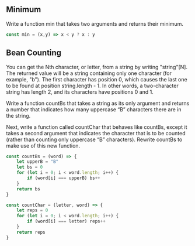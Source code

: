 ## Minimum

Write a function min that takes two arguments and returns their minimum.

```javascript
const min = (x,y) => x < y ? x : y
```

## Bean Counting

You can get the Nth character, or letter, from a string by writing "string"[N]. The returned value will be a string containing only one character (for example, "b"). The first character has position 0, which causes the last one to be found at position string.length - 1. In other words, a two-character string has length 2, and its characters have positions 0 and 1.

Write a function countBs that takes a string as its only argument and returns a number that indicates how many uppercase “B” characters there are in the string.

Next, write a function called countChar that behaves like countBs, except it takes a second argument that indicates the character that is to be counted (rather than counting only uppercase “B” characters). Rewrite countBs to make use of this new function.

```javascript
const countBs = (word) => {
    let upperB = "B"
    let bs = 0
    for (let i = 0; i < word.length; i++) {
        if (word[i] === upperB) bs++
    }
    return bs
}
```

```javascript
const countChar = (letter, word) => {
    let reps = 0
    for (let i = 0; i < word.length; i++) {
        if (word[i] === letter) reps++
    }
    return reps
}
```